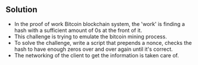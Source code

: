 ## Solution 
- In the proof of work Bitcoin blockchain system, the 'work' is finding a hash with a sufficient amount of 0s at the front of it.
- This challenge is trying to emulate the bitcoin mining process. 
- To solve the challenge, write a script that prepends a nonce, checks the hash to have enough zeros over and over again until it's correct. 
- The networking of the client to get the information is taken care of.

